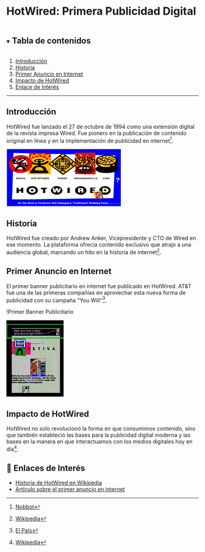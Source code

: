 # HotWired: Primera Publicidad Digital

<!-- TABLA DE CONTENIDOS -->
<details open="open">
  <summary><h2 style="display: inline-block">Tabla de contenidos</h2></summary>
  <ol>
    <li><a href="#introducción">Introducción</a></li>
    <li><a href="#historia">Historia</a></li>
    <li><a href="#primer-anuncio-en-internet">Primer Anuncio en Internet</a></li>
    <li><a href="#impacto-de-hotwired">Impacto de HotWired</a></li>
    <li><a href="#:link:-enlace-de-interés">Enlace de Interés</a></li>
  </ol>
</details>

---------
## Introducción
HotWired fue lanzado el 27 de octubre de 1994 como una extensión digital de la revista impresa Wired. Fue pionero en la publicación de contenido original en línea y en la implementación de publicidad en internet[^1].

<img src="https://github.com/OscraSanchez/SMX2-M8UF1A1-HistoriaWeb-1994-Hotwired-OscarSanchez/blob/main/portada.png" width="300" height="150">


## Historia
HotWired fue creado por Andrew Anker, Vicepresidente y CTO de Wired en ese momento. La plataforma ofrecía contenido exclusivo que atrajo a una audiencia global, marcando un hito en la historia de internet[^2].

## Primer Anuncio en Internet
El primer banner publicitario en internet fue publicado en HotWired. AT&T fue una de las primeras compañías en aprovechar esta nueva forma de publicidad con su campaña "You Will"[^3].

!Primer Banner Publicitario

<img src="https://github.com/OscraSanchez/SMX2-M8UF1A1-HistoriaWeb-1994-Hotwired-OscarSanchez/blob/main/Primer%20banner.webp" width="150" height="200">

## Impacto de HotWired
HotWired no solo revolucionó la forma en que consumimos contenido, sino que también estableció las bases para la publicidad digital moderna y las bases en la manera en que interactuamos con los medios digitales hoy en día[^2].

## :link: Enlaces de Interés
- [Historia de HotWired en Wikipedia](https://en.wikipedia.org/wiki/HotWired)
- [Artículo sobre el primer anuncio en internet](https://www.nobbot.com/primer-anuncio-que-se-publico-en-internet-en-1994/)


[^1]: [Nobbot](https://www.nobbot.com/primer-anuncio-que-se-publico-en-internet-en-1994/)
[^2]: [Wikipedia](https://en.wikipedia.org/wiki/HotWired)
[^3]: [El País](https://elpais.com/tecnologia/2009/10/26/actualidad/1256551262_850215.html)
